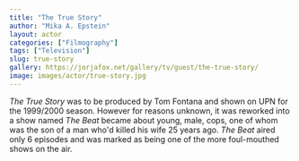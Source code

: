 ```yaml
---
title: "The True Story"
author: "Mika A. Epstein"
layout: actor
categories: ["Filmography"]
tags: ["Television"]
slug: true-story
gallery: https://jorjafox.net/gallery/tv/guest/the-true-story/
image: images/actor/true-story.jpg
---
```


_The True Story_ was to be produced by Tom Fontana and shown on UPN for the 1999/2000 season. However for reasons unknown, it was reworked into a show named _The Beat_ became about young, male, cops, one of whom was the son of a man who'd killed his wife 25 years ago. _The Beat_ aired only 6 episodes and was marked as being one of the more foul-mouthed shows on the air.
